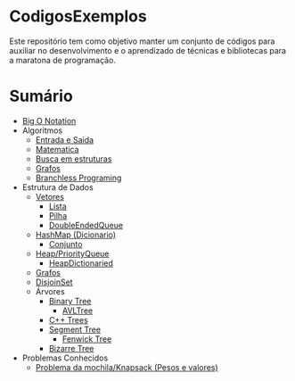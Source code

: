 # CodigosExemplos


Este repositório tem como objetivo manter um conjunto de códigos para auxiliar no desenvolvimento e o aprendizado de técnicas e bibliotecas para a maratona de programação.


# Sumário

 - [Big O Notation](./BigONotation.md)
 - Algoritmos
   - [Entrada e Saida](./Algoritmos/Entrada%20e%20Saida.md)
   - [Matematica](./Algoritmos/Matem%C3%A1tica/README.md)
   - [Busca em estruturas](./Algoritmos/Busca/README.md)
   - [Grafos](./Algoritmos/Grafos/README.md)
   - [Branchless Programing](./Algoritmos/Branchless/README.md)
 - Estrutura de Dados 
   - [Vetores](./Estrutura%20de%20Dados/Vetores.md)
     - [Lista](./Estrutura%20de%20Dados/Lista.md)
     - [Pilha](./Estrutura%20de%20Dados/Pilha.md)
     - [DoubleEndedQueue](./Estrutura%20de%20Dados/DoubleEndedQueue.md)
   - [HashMap (Dicionario)](./Estrutura%20de%20Dados/HashMap.md)
     - [Conjunto](./Estrutura%20de%20Dados/Conjunto.md)
   - [Heap/PriorityQueue](./Estrutura%20de%20Dados/Heap.md)
     - [HeapDictionaried](./Estrutura%20de%20Dados/HeapDictionaried.md)
   - [Grafos](./Estrutura%20de%20Dados/Grafos.md)
   - [DisjoinSet](./Estrutura%20de%20Dados/DisjoinSet.md)
   - Árvores
     - [Binary Tree](./Estrutura%20de%20Dados/BinaryTree.md)
       - [AVLTree](./Estrutura%20de%20Dados/AVLTree.md)
     - [C++ Trees](./Estrutura%20de%20Dados/cplusplustree.md)
     - [Segment Tree](./Estrutura%20de%20Dados/SegTree.md)
       - [Fenwick Tree](./Estrutura%20de%20Dados/FenwickTree.md)
     - [Bizarre Tree](./Estrutura%20de%20Dados/BizarreTree.md)
 - Problemas Conhecidos
   - [Problema da mochila/Knapsack (Pesos e valores)](./Algoritmos/KnownProblems/Knapsackproblem.md)
